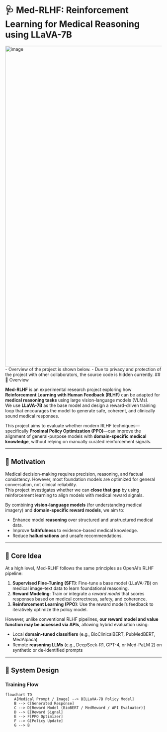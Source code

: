 # 🩺 Med-RLHF: Reinforcement Learning for Medical Reasoning using LLaVA-7B
<img width="2404" height="1029" alt="image" src="https://github.com/user-attachments/assets/92a9e9a6-e752-4684-aa47-d6985574e934" />
- Overview of the project is shown below.
- Due to privacy and protection of the project with other collaborators, the source code is hidden currently.
## 📘 Overview

**Med-RLHF** is an experimental research project exploring how **Reinforcement Learning with Human Feedback (RLHF)** can be adapted for **medical reasoning tasks** using large vision-language models (VLMs).  
We use **LLaVA-7B** as the base model and design a reward-driven training loop that encourages the model to generate safe, coherent, and clinically sound medical responses.

This project aims to evaluate whether modern RLHF techniques—specifically **Proximal Policy Optimization (PPO)**—can improve the alignment of general-purpose models with **domain-specific medical knowledge**, without relying on manually curated reinforcement signals.

---

## 🎯 Motivation

Medical decision-making requires precision, reasoning, and factual consistency. However, most foundation models are optimized for general conversation, not clinical reliability.  
This project investigates whether we can **close that gap** by using reinforcement learning to align models with medical reward signals.

By combining **vision-language models** (for understanding medical imagery) and **domain-specific reward models**, we aim to:
- Enhance model **reasoning** over structured and unstructured medical data.
- Improve **faithfulness** to evidence-based medical knowledge.
- Reduce **hallucinations** and unsafe recommendations.

---

## 🧠 Core Idea

At a high level, Med-RLHF follows the same principles as OpenAI’s RLHF pipeline:
1. **Supervised Fine-Tuning (SFT)**: Fine-tune a base model (LLaVA-7B) on medical image–text data to learn foundational reasoning.
2. **Reward Modeling**: Train or integrate a *reward model* that scores responses based on medical correctness, safety, and coherence.
3. **Reinforcement Learning (PPO)**: Use the reward model’s feedback to iteratively optimize the policy model.

However, unlike conventional RLHF pipelines, **our reward model and value function may be accessed via APIs**, allowing hybrid evaluation using:
- Local **domain-tuned classifiers** (e.g., BioClinicalBERT, PubMedBERT, MedAlpaca)
- Remote **reasoning LLMs** (e.g., DeepSeek-R1, GPT-4, or Med-PaLM 2) on synthetic or de-identified prompts

---

## 🧩 System Design

### Training Flow
```mermaid
flowchart TD
    A[Medical Prompt / Image] --> B[LLaVA-7B Policy Model]
    B --> C[Generated Response]
    C --> D[Reward Model (BioBERT / MedReward / API Evaluator)]
    D --> E[Reward Signal]
    E --> F[PPO Optimizer]
    F --> G[Policy Update]
    G --> B
